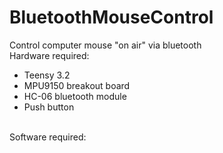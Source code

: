# BluetoothMouseControl
Control computer mouse "on air" via bluetooth </br>
Hardware required: 
* Teensy 3.2
* MPU9150 breakout board
* HC-06 bluetooth module
* Push button
</br>
Software required:
